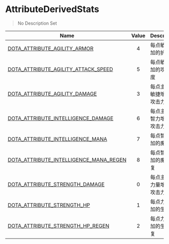 # AttributeDerivedStats
> No Description Set

Name|Value|Description|Client
--|:--:|--|:--:
[DOTA_ATTRIBUTE_AGILITY_ARMOR](DOTA_ATTRIBUTE_AGILITY_ARMOR)|4|每点敏捷增加的护甲值|✔️
[DOTA_ATTRIBUTE_AGILITY_ATTACK_SPEED](DOTA_ATTRIBUTE_AGILITY_ATTACK_SPEED)|5|每点敏捷增加的攻击速度|✔️
[DOTA_ATTRIBUTE_AGILITY_DAMAGE](DOTA_ATTRIBUTE_AGILITY_DAMAGE)|3|每点主属性敏捷增加的攻击力|✔️
[DOTA_ATTRIBUTE_INTELLIGENCE_DAMAGE](DOTA_ATTRIBUTE_INTELLIGENCE_DAMAGE)|6|每点主属性智力增加的攻击力|✔️
[DOTA_ATTRIBUTE_INTELLIGENCE_MANA](DOTA_ATTRIBUTE_INTELLIGENCE_MANA)|7|每点智力增加的魔法值|✔️
[DOTA_ATTRIBUTE_INTELLIGENCE_MANA_REGEN](DOTA_ATTRIBUTE_INTELLIGENCE_MANA_REGEN)|8|每点智力增加的魔法回复|✔️
[DOTA_ATTRIBUTE_STRENGTH_DAMAGE](DOTA_ATTRIBUTE_STRENGTH_DAMAGE)|0|每点主属性力量增加的攻击力|✔️
[DOTA_ATTRIBUTE_STRENGTH_HP](DOTA_ATTRIBUTE_STRENGTH_HP)|1|每点力量增加的生命值|✔️
[DOTA_ATTRIBUTE_STRENGTH_HP_REGEN](DOTA_ATTRIBUTE_STRENGTH_HP_REGEN)|2|每点力量增加的生命回复|✔️

